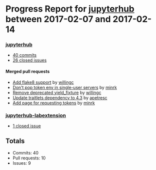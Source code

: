 # Progress Report for [jupyterhub](https://github.com/jupyterhub) between 2017-02-07 and 2017-02-14

### [jupyterhub](https://github.com/jupyterhub/jupyterhub)
-  [40 commits](https://github.com/jupyterhub/jupyterhub/compare/master@%7B1486454400%7D...master@%7B1487059200%7D)
-  [26 closed issues](https://github.com/jupyterhub/jupyterhub/issues?utf8=%E2%9C%93&q=is%3Aissue%20closed%3A2017-02-07..2017-02-14)

#### Merged pull requests
- [Add flake8 support](https://github.com/jupyterhub/jupyterhub/pull/978) by [willingc](https://github.com/willingc)
- [Don't pop token env in single-user servers](https://github.com/jupyterhub/jupyterhub/pull/976) by [minrk](https://github.com/minrk)
- [Remove deprecated yield_fixture](https://github.com/jupyterhub/jupyterhub/pull/975) by [willingc](https://github.com/willingc)
- [Update traitlets dependency to 4.3](https://github.com/jupyterhub/jupyterhub/pull/973) by [apetresc](https://github.com/apetresc)
- [Add page for requesting tokens](https://github.com/jupyterhub/jupyterhub/pull/971) by [minrk](https://github.com/minrk)

### [jupyterhub-labextension](https://github.com/jupyterhub/jupyterhub-labextension)
-  [1 closed issue](https://github.com/jupyterhub/jupyterhub-labextension/issues?utf8=%E2%9C%93&q=is%3Aissue%20closed%3A2017-02-07..2017-02-14)

## Totals
- Commits: 40
- Pull requests: 10
- Issues: 9
